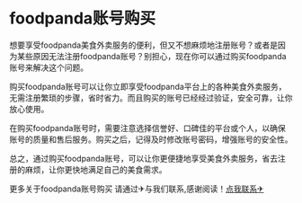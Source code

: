 # foodpanda账号购买

想要享受foodpanda美食外卖服务的便利，但又不想麻烦地注册账号？或者是因为某些原因无法注册foodpanda账号？别担心，现在你可以通过购买foodpanda账号来解决这个问题。

购买foodpanda账号可以让你立即享受foodpanda平台上的各种美食外卖服务，无需注册繁琐的步骤，省时省力。而且购买的账号已经经过验证，安全可靠，让你放心使用。

在购买foodpanda账号时，需要注意选择信誉好、口碑佳的平台或个人，以确保账号的质量和售后服务。购买之后，记得及时修改账号密码，增强账号的安全性。

总之，通过购买foodpanda账号，可以让你更便捷地享受美食外卖服务，省去注册的麻烦，让你更快地满足自己的美食需求。

更多关于foodpanda账号购买 请通过✈与我们联系,感谢阅读！[点我联系✈](https://m.G208.com)